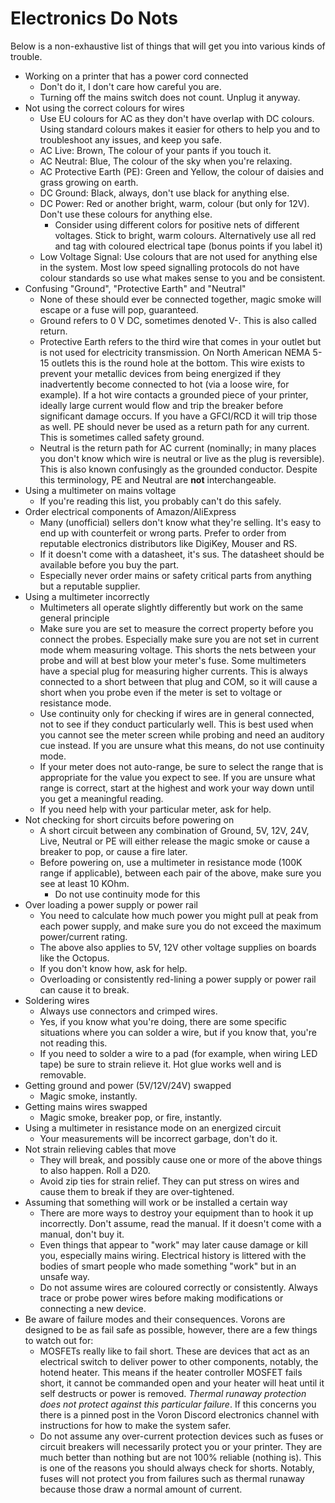 # Electronics Do Nots
Below is a non-exhaustive list of things that will get you into various kinds of trouble.

* Working on a printer that has a power cord connected
    * Don't do it, I don't care how careful you are.
    * Turning off the mains switch does not count. Unplug it anyway. 
* Not using the correct colours for wires
    * Use EU colours for AC as they don't have overlap with DC colours. Using standard colours makes it easier for others to help you and to troubleshoot any issues, and keep you safe.
    * AC Live: Brown, The colour of your pants if you touch it.
    * AC Neutral: Blue, The colour of the sky when you're relaxing.
    * AC Protective Earth (PE): Green and Yellow, the colour of daisies and grass growing on earth.
    * DC Ground: Black, always, don't use black for anything else.
    * DC Power: Red or another bright, warm, colour (but only for 12V). Don't use these colours for anything else.
      * Consider using different colors for positive nets of different voltages. Stick to bright, warm colours. Alternatively use all red and tag with coloured electrical tape (bonus points if you label it)
    * Low Voltage Signal: Use colours that are not used for anything else in the system. Most low speed signalling protocols do not have colour standards so use what makes sense to you and be consistent. 
* Confusing "Ground", "Protective Earth" and "Neutral"
    * None of these should ever be connected together, magic smoke will escape or a fuse will pop, guaranteed.
    * Ground refers to 0 V DC, sometimes denoted V-. This is also called return. 
    * Protective Earth refers to the third wire that comes in your outlet but is not used for electricity transmission. On North American NEMA 5-15 outlets this is the round hole at the bottom. This wire exists to prevent your metallic devices from being energized if they inadvertently become connected to hot (via a loose wire, for example). If a hot wire contacts a grounded piece of your printer, ideally large current would flow and trip the breaker before significant damage occurs. If you have a GFCI/RCD it will trip those as well. PE should never be used as a return path for any current. This is sometimes called safety ground. 
    * Neutral is the return path for AC current (nominally; in many places you don't know which wire is neutral or live as the plug is reversible). This is also known confusingly as the grounded conductor. Despite this terminology, PE and Neutral are **not** interchangeable. 
* Using a multimeter on mains voltage
    * If you're reading this list, you probably can't do this safely.
* Order electrical components of Amazon/AliExpress
    * Many (unofficial) sellers don't know what they're selling. It's easy to end up with counterfeit or wrong parts. Prefer to order from reputable electronics distributors like DigiKey, Mouser and RS.
    * If it doesn't come with a datasheet, it's sus. The datasheet should be available before you buy the part. 
    * Especially never order mains or safety critical parts from anything but a reputable supplier. 
* Using a multimeter incorrectly
   * Multimeters all operate slightly differently but work on the same general principle
   * Make sure you are set to measure the correct property before you connect the probes. Especially make sure you are not set in current mode whem measuring voltage. This shorts the nets between your probe and will at best blow your meter's fuse. Some multimeters have a special plug for measuring higher currents. This is always connected to a short between that plug and COM, so it will cause a short when you probe even if the meter is set to voltage or resistance mode. 
   * Use continuity only for checking if wires are in general connected, not to see if they conduct particularly well. This is best used when you cannot see the meter screen while probing and need an auditory cue instead. If you are unsure what this means, do not use continuity mode. 
   * If your meter does not auto-range, be sure to select the range that is appropriate for the value you expect to see. If you are unsure what range is correct, start at the highest and work your way down until you get a meaningful reading. 
   * If you need help with your particular meter, ask for help.
* Not checking for short circuits before powering on
    * A short circuit between any combination of Ground, 5V, 12V, 24V, Live, Neutral or PE will either release the magic smoke or cause a breaker to pop, or cause a fire later.
    * Before powering on, use a multimeter in resistance mode (100K range if applicable), between each pair of the above, make sure you see at least 10 KOhm.
      * Do not use continuity mode for this
* Over loading a power supply or power rail
    * You need to calculate how much power you might pull at peak from each power supply, and make sure you do not exceed the maximum power/current rating.
    * The above also applies to 5V, 12V other voltage supplies on boards like the Octopus.
    * If you don't know how, ask for help.
    * Overloading or consistently red-lining a power supply or power rail can cause it to break.
* Soldering wires
    * Always use connectors and crimped wires.
    * Yes, if you know what you're doing, there are some specific situations where you can solder a wire, but if you know that, you're not reading this.
    * If you need to solder a wire to a pad (for example, when wiring LED tape) be sure to strain relieve it. Hot glue works well and is removable. 
* Getting ground and power (5V/12V/24V) swapped
    * Magic smoke, instantly.
* Getting mains wires swapped
    * Magic smoke, breaker pop, or fire, instantly.
* Using a multimeter in resistance mode on an energized circuit
    * Your measurements will be incorrect garbage, don't do it.
* Not strain relieving cables that move
    * They will break, and possibly cause one or more of the above things to also happen. Roll a D20.
    * Avoid zip ties for strain relief. They can put stress on wires and cause them to break if they are over-tightened. 
* Assuming that something will work or be installed a certain way
    * There are more ways to destroy your equipment than to hook it up incorrectly. Don't assume, read the manual. If it doesn't come with a manual, don't buy it.
    * Even things that appear to "work" may later cause damage or kill you, especially mains wiring. Electrical history is littered with the bodies of smart people who made something "work" but in an unsafe way. 
    * Do not assume wires are coloured correctly or consistently. Always trace or probe power wires before making modifications or connecting a new device. 
* Be aware of failure modes and their consequences. Vorons are designed to be as fail safe as possible, however, there are a few things to watch out for:
   * MOSFETs really like to fail short. These are devices that act as an electrical switch to deliver power to other components, notably, the hotend heater. This means if the heater controller MOSFET fails short, it cannot be commanded open and your heater will heat until it self destructs or power is removed. *Thermal runaway protection does not protect against this particular failure*. If this concerns you there is a pinned post in the Voron Discord electronics channel with instructions for how to make the system safer. 
   * Do not assume any over-current protection devices such as fuses or circuit breakers will necessarily protect you or your printer. They are much better than nothing but are not 100% reliable (nothing is). This is one of the reasons you should always check for shorts. Notably, fuses will not protect you from failures such as thermal runaway because those draw a normal amount of current. 
    
